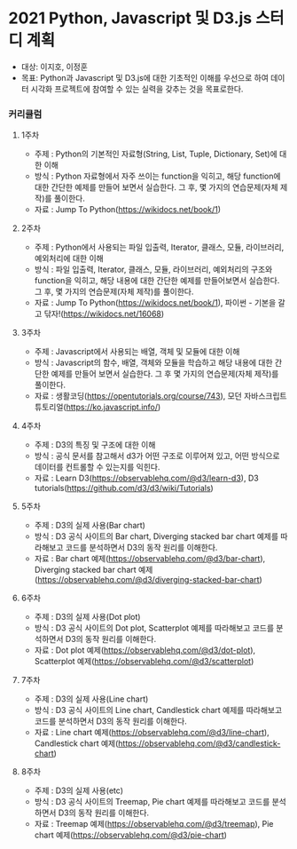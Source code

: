 # 2021 Python, Javascript 및 D3.js 스터디 계획


* 대상: 이지호, 이정훈
* 목표: Python과 Javascript 및 D3.js에 대한 기초적인 이해를 우선으로 하여 데이터 시각화 프로젝트에 참여할 수 있는 실력을 갖추는 것을 목표로한다.


### 커리큘럼

1. 1주차 
	* 주제 : Python의 기본적인 자료형(String, List, Tuple, Dictionary, Set)에 대한 이해
	* 방식 : Python 자료형에서 자주 쓰이는 function을 익히고, 해당 function에 대한 간단한 예제를 만들어 보면서 실습한다. 그 후, 몇 가지의 연습문제(자체 제작)를 풀이한다. 
	* 자료 : Jump To Python(https://wikidocs.net/book/1)
	
1. 2주차
	* 주제 : Python에서 사용되는 파일 입출력, Iterator, 클래스, 모듈, 라이브러리, 예외처리에 대한 이해
	* 방식 : 파일 입출력, Iterator, 클래스, 모듈, 라이브러리, 예외처리의 구조와 function을 익히고, 해당 내용에 대한 간단한 예제를 만들어보면서 실습한다. 그 후, 몇 가지의 연습문제(자체 제작)를 풀이한다.
	* 자료 : Jump To Python(https://wikidocs.net/book/1),  파이썬 - 기본을 갈고 닦자!(https://wikidocs.net/16068)
	
1. 3주차
	* 주제 : Javascript에서 사용되는 배열, 객체 및 모듈에 대한 이해
	* 방식 : Javascript의 함수, 배열, 객체와 모듈을 학습하고 해당 내용에 대한 간단한 예제를 만들어 보면서 실습한다. 그 후 몇 가지의 연습문제(자체 제작)를 풀이한다. 
	* 자료 : 생활코딩(https://opentutorials.org/course/743), 모던 자바스크립트 튜토리얼(https://ko.javascript.info/)
	
1. 4주차
	* 주제 : D3의 특징 및 구조에 대한 이해
	* 방식 : 공식 문서를 참고해서 d3가 어떤 구조로 이루어져 있고, 어떤 방식으로 데이터를 컨트롤할 수 있는지를 익힌다.
	* 자료 : Learn D3(https://observablehq.com/@d3/learn-d3), D3 tutorials(https://github.com/d3/d3/wiki/Tutorials)
	
1. 5주차
	* 주제 : D3의 실제 사용(Bar chart)
	* 방식 : D3 공식 사이트의 Bar chart, Diverging stacked bar chart 예제를 따라해보고 코드를 분석하면서 D3의 동작 원리를 이해한다. 
	* 자료 : Bar chart 예제(https://observablehq.com/@d3/bar-chart), Diverging stacked bar chart 예제(https://observablehq.com/@d3/diverging-stacked-bar-chart)
	
1. 6주차
	* 주제 : D3의 실제 사용(Dot plot)
	* 방식 : D3 공식 사이트의 Dot plot, Scatterplot 예제를 따라해보고 코드를 분석하면서 D3의 동작 원리를 이해한다. 
	* 자료 : Dot plot 예제(https://observablehq.com/@d3/dot-plot), Scatterplot 예제(https://observablehq.com/@d3/scatterplot)
	
1. 7주차
	* 주제 : D3의 실제 사용(Line chart)
	* 방식 : D3 공식 사이트의 Line chart, Candlestick chart 예제를 따라해보고 코드를 분석하면서 D3의 동작 원리를 이해한다.
	* 자료 : Line chart 예제(https://observablehq.com/@d3/line-chart), Candlestick chart 예제(https://observablehq.com/@d3/candlestick-chart)
	
1. 8주차
	* 주제 : D3의 실제 사용(etc)
	* 방식 : D3 공식 사이트의 Treemap, Pie chart 예제를 따라해보고 코드를 분석하면서 D3의 동작 원리를 이해한다.
	* 자료 : Treemap 예제(https://observablehq.com/@d3/treemap), Pie chart 예제(https://observablehq.com/@d3/pie-chart)
	
